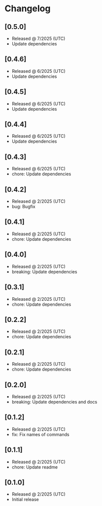 # Changelog

## [0.5.0]

- Released @ 7/2025 (UTC)
- Update dependencies

## [0.4.6]

- Released @ 6/2025 (UTC)
- Update dependencies

## [0.4.5]

- Released @ 6/2025 (UTC)
- Update dependencies

## [0.4.4]

- Released @ 6/2025 (UTC)
- Update dependencies

## [0.4.3]

- Released @ 6/2025 (UTC)
- chore: Update dependencies

## [0.4.2]

- Released @ 2/2025 (UTC)
- bug: Bugfix

## [0.4.1]

- Released @ 2/2025 (UTC)
- chore: Update dependencies

## [0.4.0]

- Released @ 2/2025 (UTC)
- breaking: Update dependencies

## [0.3.1]

- Released @ 2/2025 (UTC)
- chore: Update dependencies

## [0.2.2]

- Released @ 2/2025 (UTC)
- chore: Update dependencies

## [0.2.1]

- Released @ 2/2025 (UTC)
- chore: Update dependencies

## [0.2.0]

- Released @ 2/2025 (UTC)
- breaking: Update dependencies and docs

## [0.1.2]

- Released @ 2/2025 (UTC)
- fix: Fix names of commands

## [0.1.1]

- Released @ 2/2025 (UTC)
- chore: Update readme

## [0.1.0]

- Released @ 2/2025 (UTC)
- Initial release
